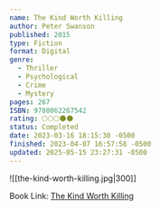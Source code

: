 ```yaml
---
name: The Kind Worth Killing
author: Peter Swanson
published: 2015
type: Fiction
format: Digital
genre:
  - Thriller
  - Psychological
  - Crime
  - Mystery
pages: 267
ISBN: 9780062267542
rating: 🌕🌕🌕🌑🌑
status: Completed
date: 2023-03-16 18:15:30 -0500
finished: 2023-04-07 16:57:58 -0500
updated: 2025-05-15 23:27:31 -0500
---
```


![[the-kind-worth-killing.jpg|300]]

Book Link: [The Kind Worth Killing](https://www.goodreads.com/book/show/21936809-the-kind-worth-killing)
